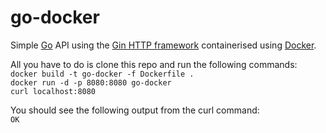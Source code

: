 # go-docker
Simple [Go](https://github.com/golang/go) API using the [Gin HTTP framework](https://github.com/gin-gonic/gin) containerised using [Docker](https://www.docker.com).

All you have to do is clone this repo and run the following commands:<br>
`docker build -t go-docker -f Dockerfile .` <br>
`docker run -d -p 8080:8080 go-docker` <br>
`curl localhost:8080`

You should see the following output from the curl command:<br>
```OK```
